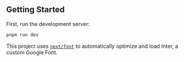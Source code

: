 ## Getting Started

First, run the development server:

```bash
pnpm run dev
```

This project uses [`next/font`](https://nextjs.org/docs/basic-features/font-optimization) to automatically optimize and load Inter, a custom Google Font.
